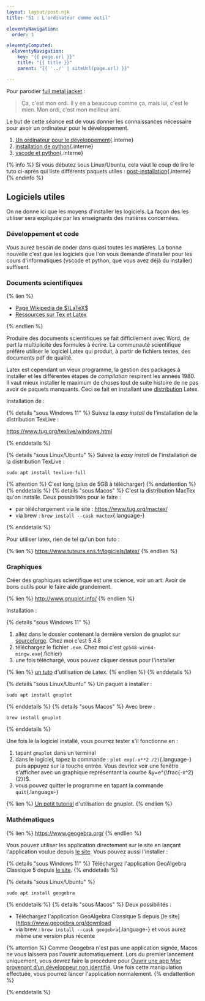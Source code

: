 ```yaml
---
layout: layout/post.njk 
title: "S1 : L'ordinateur comme outil"

eleventyNavigation:
  order: 1

eleventyComputed:
  eleventyNavigation:
    key: "{{ page.url }}"
    title: "{{ title }}"
    parent: "{{ '../' | siteUrl(page.url) }}"

---
```


Pour parodier [full metal jacket](https://www.youtube.com/watch?v=fr_hvg7tNbQ) :

> Ça, c'est mon ordi. Il y en a beaucoup comme ça, mais lui, c'est le mien. Mon ordi, c'est mon meilleur ami.

Le but de cette séance est de vous donner les connaissances nécessaire pour avoir un ordinateur pour le développement.

1. [Un ordinateur pour le développement](/tutoriels/ordinateur-développement){.interne}
2. [installation de python](/tutoriels/installation-python/#installation){.interne}
3. [vscode et python](/tutoriels/vsc-python){.interne}

{% info %}
Si vous débutez sous Linux/Ubuntu, cela vaut le coup de lire le tuto ci-après qui liste différents paquets utiles : [post-installation](/cours/système/bases-linux/post-installation/){.interne}
{% endinfo %}

## Logiciels utiles

On ne donne ici que les moyens d'installer les logiciels. La façon des les utiliser sera expliquée par les enseignants des matières concernées.

### Développement et code

Vous aurez besoin de coder dans quasi toutes les matières. La bonne nouvelle c'est que les logiciels que l'on vous demande d'installer pour les cours d'informatiques (vscode et python, que vous avez déjà du installer) suffisent.

### Documents scientifiques

{% lien %}

- [Page Wikipedia de $\LaTeX$](https://fr.wikipedia.org/wiki/LaTeX)
- [Ressources sur Tex et Latex](https://www.tug.org/)

{% endlien %}

Produire des documents scientifiques se fait difficilement avec Word, de part la multiplicité des formules à écrire. La communauté scientifique préfère utiliser le logiciel Latex qui produit, à partir de fichiers textes, des documents pdf de qualité.

Latex est cependant un vieux programme, la gestion des packages à installer et les différentes étapes de *compilation* respirent les années 1980. Il vaut mieux installer le maximum de choses tout de suite histoire de ne pas avoir de paquets manquants. Ceci se fait en installant une [distribution](https://fr.wikipedia.org/wiki/Distribution#Informatique) Latex.

Installation de :

{% details "sous Windows 11" %}
Suivez la *easy install* de l'installation de la distribution TexLive :

<https://www.tug.org/texlive/windows.html>

{% enddetails %}

{% details "sous Linux/Ubuntu" %}
Suivez la *easy install* de l'installation de la distribution TexLive :

```
sudo apt install texlive-full
```

{% attention %}
C'est long (plus de 5GB à télécharger)
{% endattention %}
{% enddetails %}
{% details "sous Macos" %}
C'est la distribution MacTex qu'on installe. Deux possibilités pour le faire :

- par téléchargement via le site : <https://www.tug.org/mactex/>
- via brew : `brew install --cask mactex`{.language-}

{% enddetails %}

Pour utiliser latex, rien de tel qu'un bon tuto :

{% lien %}
<https://www.tuteurs.ens.fr/logiciels/latex/>
{% endlien %}

### Graphiques

Créer des graphiques scientifique est une science, voir un art. Avoir de bons outils pour le faire aide grandement.

{% lien %}
<http://www.gnuplot.info/>
{% endlien %}

Installation :

{% details "sous Windows 11" %}

1. allez dans le dossier contenant la dernière version de gnuplot sur [sourceforge](https://sourceforge.net/projects/gnuplot/files/gnuplot/). Chez moi c'est 5.4.8
2. téléchargez le fichier `.exe`. Chez moi c'est `gp548-win64-mingw.exe`{.fichier}
3. une fois téléchargé, vous pouvez cliquer dessus pour l'installer

{% lien %}
[un tuto](https://www.youtube.com/watch?v=GaXXpQXB4pg) d'utilisation de Latex.
{% endlien %}
{% enddetails %}

{% details "sous Linux/Ubuntu" %}
Un paquet à installer :

```
sudo apt install gnuplot
```

{% enddetails %}
{% details "sous Macos" %}
Avec brew :

```
brew install gnuplot
```

{% enddetails %}

Une fois le la logiciel installé, vous pourrez tester s'il fonctionne en :

1. tapant `gnuplot` dans un terminal
2. dans le logiciel, tapez la commande : `plot exp(-x**2 /2)`{.language-} puis appuyez sur la touche entrée. Vous devriez voir une fenêtre s'afficher avec un graphique représentant la courbe &y=e^{\frac{-x^2}{2}}$.
3. vous pouvez quitter le programme en tapant la commande `quit`{.language-}

{% lien %}
[Un petit tutorial](https://www.cs.hmc.edu/~vrable/gnuplot/using-gnuplot.html) d'utilisation de gnuplot.
{% endlien %}

### Mathématiques

{% lien %}
<https://www.geogebra.org/>
{% endlien %}

Vous pouvez utiliser les application directement sur le site en lançant l'application voulue depuis [le site](https://www.geogebra.org/download). Vous pouvez aussi l'installer :

{% details "sous Windows 11" %}
Téléchargez l'application GeoAlgebra Classique 5 depuis [le site](https://www.geogebra.org/download).
{% enddetails %}

{% details "sous Linux/Ubuntu" %}

```
sudo apt install geogebra
```

{% enddetails %}
{% details "sous Macos" %}
Deux possibilités :

- Téléchargez l'application GeoAlgebra Classique 5 depuis [le site](https://www.geogebra.org/download
- via brew : `brew install --cask geogebra`{.language-} et vous aurez même une version plus récente

{% attention %}
Comme Geogebra n'est pas une application signée, Macos ne vous laissera pas l'ouvrir automatiquement. Lors du premier lancement uniquement, vous devrez faire la procédure pour [Ouvrir une app Mac provenant d’un développeur non identifié](https://support.apple.com/fr-fr/guide/mac-help/mh40616/mac). Une fois cette manipulation effectuée, vous pourrez lancer l'application normalement.
{% endattention %}

{% enddetails %}
